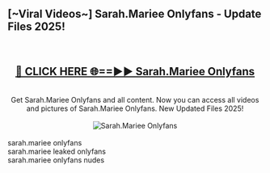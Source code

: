 <h2>[~Viral Videos~] Sarah.Mariee Onlyfans - Update Files 2025!</h2>
<br>
<div align="center">
<h2><a href="https://betterlinks.top/A2PfLJ" rel="nofollow">🔴 CLICK HERE 🌐==►► Sarah.Mariee Onlyfans</a></h2>
<br>
Get Sarah.Mariee Onlyfans and all content. Now you can access all videos and pictures of Sarah.Mariee Onlyfans. New Updated Files 2025!
<br>
<br>
<a href="https://betterlinks.top/A2PfLJ" rel="nofollow" data-target="animated-image.originalLink"><img src="https://i.ibb.co.com/WyWwxjT/player-gif2.gif" alt="Sarah.Mariee Onlyfans" style="max-width: 100%; display: inline-block;" data-target="animated-image.originalImage"></a>
</div>
<br>
sarah.mariee onlyfans<br>
sarah.mariee leaked onlyfans<br>
sarah.mariee onlyfans nudes